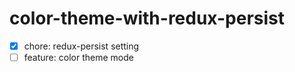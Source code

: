 # color-theme-with-redux-persist

- [x] chore: redux-persist setting
- [ ] feature: color theme mode
